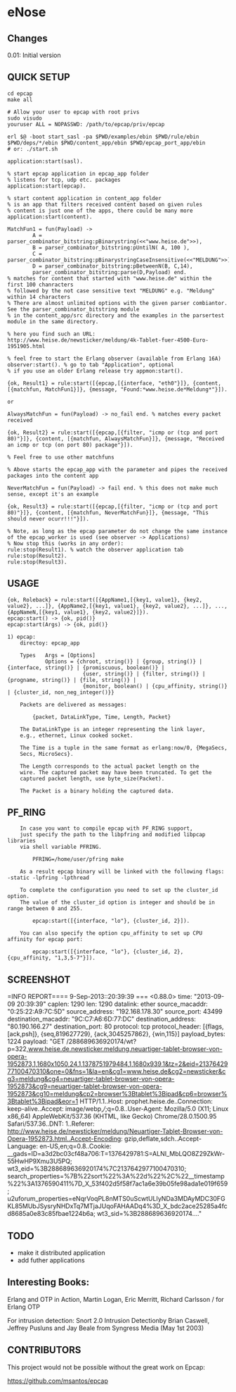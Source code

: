 
eNose
======

## Changes

0.01: Initial version

## QUICK SETUP

    cd epcap
    make all
        
    # Allow your user to epcap with root privs
    sudo visudo
    youruser ALL = NOPASSWD: /path/to/epcap/priv/epcap
    
    erl $@ -boot start_sasl -pa $PWD/examples/ebin $PWD/rule/ebin $PWD/deps/*/ebin $PWD/content_app/ebin $PWD/epcap_port_app/ebin
    # or: ./start.sh
    
    application:start(sasl).

    % start epcap application in epcap_app folder
    % listens for tcp, udp etc. packages
    application:start(epcap). 

    % start content application in content_app folder
    % is an app that filters received content based on given rules
    % content is just one of the apps, there could be many more
    application:start(content).
    
    MatchFun1 = fun(Payload) -> 
			A = parser_combinator_bitstring:pBinarystring(<<"www.heise.de">>),
			B = parser_combinator_bitstring:pUntilN( A, 100 ),
			C = parser_combinator_bitstring:pBinarystringCaseInsensitive(<<"MELDUNG">>),
			D = parser_combinator_bitstring:pBetweenN(B, C,14),
			parser_combinator_bitstring:parse(D,Payload) end.
    % matches for content that started with "www.heise.de" within the first 100 chanracters
    % followed by the not case sensitive text "MELDUNG" e.g. "Meldung" within 14 characters
    % There are almost unlimited options with the given parser combiantor. See the parser_combinator_bitstring module
    % in the content_app/src directory and the examples in the parsertest module in the same directory.

    % here you find such an URL: http://www.heise.de/newsticker/meldung/4k-Tablet-fuer-4500-Euro-1951905.html

    % feel free to start the Erlang observer (available from Erlang 16A) 
    observer:start(). % go to tab "Application", optional
    % if you use an older Erlang release try appmon:start().

    {ok, Result1} = rule:start([{epcap,[{interface, "eth0"}]}, {content, [{matchfun, MatchFun1}]}, {message, "Found:*www.heise.de*Meldung*"}]).

    or

    AlwaysMatchFun = fun(Payload) -> no_fail end. % matches every packet received

    {ok, Result2} = rule:start([{epcap,[{filter, "icmp or (tcp and port 80)"}]}, {content, [{matchfun, AlwaysMatchFun}]}, {message, "Received an icmp or tcp (on port 80) package"}]). 

    % Feel free to use other matchfuns

    % Above starts the epcap_app with the parameter and pipes the received packages into the content app

    NeverMatchFun = fun(Payload) -> fail end. % this does not make much sense, except it's an example

    {ok, Result3} = rule:start([{epcap,[{filter, "icmp or (tcp and port 80)"}]}, {content, [{matchfun, NeverMatchFun}]}, {message, "This should never ocurr!!!"}]).
    
    % Note, as long as the epcap parameter do not change the same instance of the epcap_worker is used (see observer -> Applications)
    % Now stop this (works in any order):
    rule:stop(Result1). % watch the observer application tab
    rule:stop(Result2).
    rule:stop(Result3).



## USAGE

    {ok, Roleback} = rule:start([{AppName1,[{key1, value1}, {key2, value2}, ...]}, {AppName2,[{key1, value1}, {key2, value2}, ...]}, ..., {AppNameN,[{key1, value1}, {key2, value2}]}).
    epcap:start() -> {ok, pid()}
    epcap:start(Args) -> {ok, pid()}
    
    1) epcap:
        directoy: epcap_app 
        
        Types   Args = [Options]
                Options = {chroot, string()} | {group, string()} | {interface, string()} | {promiscuous, boolean()} |
                            {user, string()} | {filter, string()} | {progname, string()} | {file, string()} |
                            {monitor, boolean() | {cpu_affinity, string()} | {cluster_id, non_neg_integer()}}

        Packets are delivered as messages:

            {packet, DataLinkType, Time, Length, Packet}

        The DataLinkType is an integer representing the link layer,
        e.g., ethernet, Linux cooked socket.

        The Time is a tuple in the same format as erlang:now/0, {MegaSecs,
        Secs, MicroSecs}.

        The Length corresponds to the actual packet length on the
        wire. The captured packet may have been truncated. To get the
        captured packet length, use byte_size(Packet).

        The Packet is a binary holding the captured data.


## PF_RING

        In case you want to compile epcap with PF_RING support,
        just specify the path to the libpfring and modified libpcap libraries
        via shell variable PFRING.

            PFRING=/home/user/pfring make

        As a result epcap binary will be linked with the following flags: -static -lpfring -lpthread

        To complete the configuration you need to set up the cluster_id option.
        The value of the cluster_id option is integer and should be in range between 0 and 255.

            epcap:start([{interface, "lo"}, {cluster_id, 2}]).

        You can also specify the option cpu_affinity to set up CPU affinity for epcap port:

            epcap:start([{interface, "lo"}, {cluster_id, 2}, {cpu_affinity, "1,3,5-7"}]).


## SCREENSHOT

=INFO REPORT==== 9-Sep-2013::20:39:39 ===
    <0.88.0>
    time: "2013-09-09 20:39:39"
    caplen: 1290
    len: 1290
    datalink: ether
    source_macaddr: "0:25:22:A9:7C:5D"
    source_address: "192.168.178.30"
    source_port: 43499
    destination_macaddr: "9C:C7:A6:6D:77:DC"
    destination_address: "80.190.166.27"
    destination_port: 80
    protocol: tcp
    protocol_header: [{flags,[ack,psh]},
                      {seq,819627729},
                      {ack,3045257862},
                      {win,115}]
    payload_bytes: 1224
    payload: "GET /288689636920174/wt?p=322,www.heise.de.newsticker.meldung.neuartiger-tablet-browser-von-opera-1952873,1,1680x1050,24,1,1378751979484,1,1680x939,1&tz=2&eid=2137642977100470310&one=0&fns=1&la=en&cg1=www.heise.de&cg2=newsticker&cg3=meldung&cg4=neuartiger-tablet-browser-von-opera-1952873&cg9=neuartiger-tablet-browser-von-opera-1952873&cg10=meldung&cp2=browser%3Btablet%3Bipad&cp6=browser%3Btablet%3Bipad&eor=1 HTTP/1.1..Host: prophet.heise.de..Connection: keep-alive..Accept: image/webp,*/*;q=0.8..User-Agent: Mozilla/5.0 (X11; Linux x86_64) AppleWebKit/537.36 (KHTML, like Gecko) Chrome/28.0.1500.95 Safari/537.36..DNT: 1..Referer: http://www.heise.de/newsticker/meldung/Neuartiger-Tablet-Browser-von-Opera-1952873.html..Accept-Encoding: gzip,deflate,sdch..Accept-Language: en-US,en;q=0.8..Cookie: __gads=ID=a3d2bc03cf48a706:T=1376429781:S=ALNI_MbLQO8Z29ZkWr-55HwHP9Xmu3U5PQ; wt3_eid=%3B288689636920174%7C2137642977100470310; search_properties=%7B%22sort%22%3A%22d%22%2C%22__timestamp%22%3A1376590411%7D_X_53f402d5f58f7ac1a6e39b05fe98ada1e019f659; u2uforum_properties=eNqrVoqPL8nMTS0uScwtULIyNDa3MDAyMDC30FGKL85MUbJSysryNHDxTq7MTjaJUqoFAHAADq4%3D_X_bdc2ace25285a4fcd8685a0e83c85fbae1224b6a; wt3_sid=%3B288689636920174...."



## TODO

* make it distributed application
* add futher applications

## Interesting Books:

Erlang and OTP in Action, Martin Logan, Eric Merritt, Richard Carlsson / for Erlang OTP

For intrusion detection:
Snort 2.0 Intrusion Detectionby Brian Caswell, Jeffrey Pusluns and Jay Beale from Syngress Media (May 1st 2003) 


## CONTRIBUTORS

This project would not be possible without the great work on Epcap:

https://github.com/msantos/epcap

